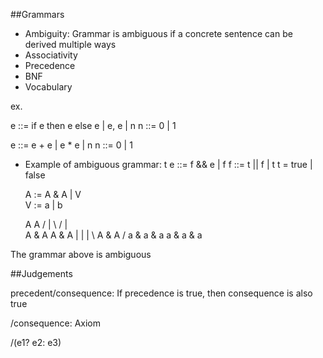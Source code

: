 ##Grammars
* Ambiguity: Grammar is ambiguous if a concrete sentence can be derived multiple ways
* Associativity
* Precedence
* BNF
* Vocabulary

ex. 

  e ::= if e then e else e | e, e | n
  n ::= 0 | 1
  
  e ::= e + e | e * e | n
  n ::= 0 | 1
  
* Example of ambiguous grammar:
t
  e ::= f && e | f
  f ::= t || f | t
  t = true | false

  A := A & A | V                        
  V := a | b
  
    A                     A
  / | \                 / | \
 A  &  A               A  &  A
 |  |  | \          A & A    / 
 a  &  a & a        a & a & a
  
The grammar above is ambiguous

##Judgements


precedent/consequence: If precedence is true, then consequence is also true

/consequence: Axiom


/(e1? e2: e3)
